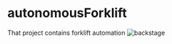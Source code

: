 # autonomousForklift
That project contains forklift automation
![backstage](https://github.com/[ercandalmis98]/[autonomousForklift]/backstage.jpg?raw=true)
